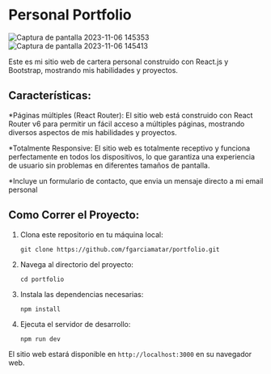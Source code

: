 # Personal Portfolio


![Captura de pantalla 2023-11-06 145353](https://github.com/fgarciamatar/portfolio/assets/101357034/23a53916-1e41-454a-831a-ddfd09063a0d)
![Captura de pantalla 2023-11-06 145413](https://github.com/fgarciamatar/portfolio/assets/101357034/fc00c09f-8311-4b1d-9553-ad0e66fb7cab)


Este es mi sitio web de cartera personal construido con React.js y Bootstrap, mostrando mis habilidades y proyectos. 
<br/>

## Características:

*Páginas múltiples (React Router): El sitio web está construido con React Router v6 para permitir un fácil acceso a múltiples páginas, mostrando diversos aspectos de mis habilidades y proyectos.

*Totalmente Responsive: El sitio web es totalmente receptivo y funciona perfectamente en todos los dispositivos, lo que garantiza una experiencia de usuario sin problemas en diferentes tamaños de pantalla.

*Incluye un formulario de contacto, que envia un mensaje directo a mi email personal


## Como Correr el Proyecto:

1. Clona este repositorio en tu máquina local:
   ```
   git clone https://github.com/fgarciamatar/portfolio.git
   ```

2. Navega al directorio del proyecto:
   ```
   cd portfolio
   ```

3. Instala las dependencias necesarias:
   ```
   npm install
   ```

4. Ejecuta el servidor de desarrollo:
   ```
   npm run dev
   ```


El sitio web estará disponible en `http://localhost:3000` en su navegador web.


